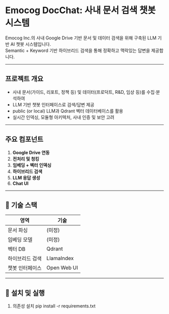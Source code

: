 # Emocog DocChat: 사내 문서 검색 챗봇 시스템

Emocog Inc.의 사내 Google Drive 기반 문서 및 데이터 검색을 위해 구축된 LLM 기반 AI 챗봇 시스템입니다.  
Semantic + Keyword 기반 하이브리드 검색을 통해 정확하고 맥락있는 답변을 제공합니다.

---

## 프로젝트 개요

- 사내 문서(가이드, 리포트, 정책 등) 및 데이터(프로덕트, R&D, 임상 등)를 수집·분석하여
- LLM 기반 챗봇 인터페이스로 검색/답변 제공
- public (or local) LLM과 Qdrant 벡터 데이터베이스를 활용
- 실시간 인덱싱, 모듈형 아키텍처, 사내 인증 및 보안 고려

---

## 주요 컴포넌트

1. **Google Drive 연동**
2. **전처리 및 청킹**
3. **임베딩 + 벡터 인덱싱**
4. **하이브리드 검색**
5. **LLM 응답 생성**
6. **Chat UI**

---

## 🔧 기술 스택

| 영역             | 기술 |
|------------------|------|
| 문서 파싱        | (미정) |
| 임베딩 모델      | (미정) |
| 벡터 DB          | Qdrant |
| 하이브리드 검색  | LlamaIndex |
| 챗봇 인터페이스  | Open Web UI |

---

## 📂 설치 및 실행

1. 의존성 설치
pip install -r requirements.txt
